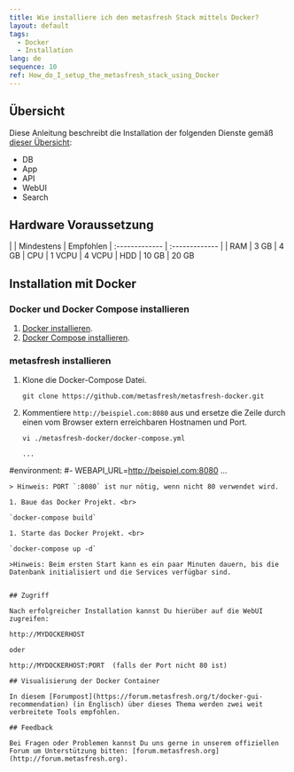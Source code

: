 ```yaml
---
title: Wie installiere ich den metasfresh Stack mittels Docker?
layout: default
tags:
  - Docker
  - Installation
lang: de
sequence: 10
ref: How_do_I_setup_the_metasfresh_stack_using_Docker
---
```


## Übersicht
Diese Anleitung beschreibt die Installation der folgenden Dienste gemäß [dieser Übersicht](../../howto_collection/Wie_sieht_die_Architektur_aus):
* DB
* App
* API
* WebUI
* Search


## Hardware Voraussetzung

|     | Mindestens      | Empfohlen
| :------------- | :------------- |
| RAM | 3 GB       | 4 GB
| CPU | 1 VCPU | 4 VCPU
| HDD | 10 GB | 20 GB


## Installation mit Docker

### Docker und Docker Compose installieren
1. [Docker installieren](https://docs.docker.com/engine/installation/linux/ubuntu/).
1. [Docker Compose installieren](https://docs.docker.com/compose/install/).


### metasfresh installieren

1. Klone die Docker-Compose Datei.

   `git clone https://github.com/metasfresh/metasfresh-docker.git`

1. Kommentiere `http://beispiel.com:8080` aus und ersetze die Zeile durch einen vom Browser extern erreichbaren Hostnamen und Port.

   `vi ./metasfresh-docker/docker-compose.yml`
   ```
   ...
  #environment:
    #- WEBAPI_URL=http://beispiel.com:8080
   ...
   ```
   > Hinweis: PORT `:8080` ist nur nötig, wenn nicht 80 verwendet wird.

1. Baue das Docker Projekt. <br>

   `docker-compose build`

1. Starte das Docker Projekt. <br>

   `docker-compose up -d`

   >Hinweis: Beim ersten Start kann es ein paar Minuten dauern, bis die Datenbank initialisiert und die Services verfügbar sind.


## Zugriff

Nach erfolgreicher Installation kannst Du hierüber auf die WebUI zugreifen:

http://MYDOCKERHOST

oder

http://MYDOCKERHOST:PORT  (falls der Port nicht 80 ist)

## Visualisierung der Docker Container

In diesem [Forumpost](https://forum.metasfresh.org/t/docker-gui-recommendation) (in Englisch) über dieses Thema werden zwei weit verbreitete Tools empfohlen.

## Feedback

Bei Fragen oder Problemen kannst Du uns gerne in unserem offiziellen Forum um Unterstützung bitten: [forum.metasfresh.org](http://forum.metasfresh.org).
